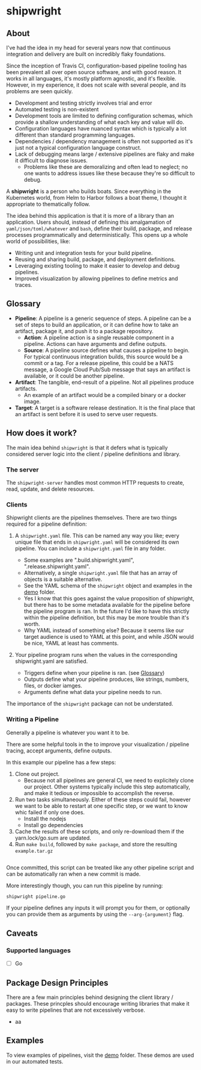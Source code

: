 # shipwright

## About

I've had the idea in my head for several years now that continuous integration and delivery are built on incredibly flaky foundations.

Since the inception of Travis CI, configuration-based pipeline tooling has been prevalent all over open source software, and with good reason. It works in all languages, it's mostly platform agnostic, and it's flexible. However, in my experience, it does not scale with several people, and its problems are seen quickly.

- Development and testing strictly involves trial and error
- Automated testing is non-existent
- Development tools are limited to defining configuration schemas, which provide a shallow understanding of what each key and value will do.
- Configuration languages have nuanced syntax which is typically a lot different than standard programming languages.
- Dependencies / dependency management is often not supported as it's just not a typical configuration language construct.
- Lack of debugging means large / extensive pipelines are flaky and make it difficult to diagnose issues.
  - Problems like these are demoralizing and often lead to neglect; no one wants to address issues like these because they're so difficult to debug.

A **shipwright** is a person who builds boats. Since everything in the Kubernetes world, from Helm to Harbor follows a boat theme, I thought it appropriate to thematically follow.

The idea behind this application is that it is more of a library than an application. Users should, instead of defining this amalgamation of `yaml/json/toml/whatever` and `bash`, define their build, package, and release processes programmatically and deterministically. This opens up a whole world of possibilities, like:

- Writing unit and integration tests for your build pipeline.
- Reusing and sharing build, package, and deployment definitions.
- Leveraging existing tooling to make it easier to develop and debug pipelines.
- Improved visualization by allowing pipelines to define metrics and traces.

## Glossary

- **Pipeline**: A pipeline is a generic sequence of steps. A pipeline can be a set of steps to build an application, or it can define how to take an artifact, package it, and push it to a package repository.
  - **Action**: A pipeline action is a single reusable component in a pipeline. Actions can have arguments and define outputs.
  - **Source**: A pipeline source defines what causes a pipeline to begin. For typical continuous integration builds, this source would be a commit or a tag. For a release pipeline, this could be a NATS message, a Google Cloud Pub/Sub message that says an artifact is available, or it could be another pipeline.
- **Artifact**: The tangible, end-result of a pipeline. Not all pipelines produce artifacts.
  - An example of an artifact would be a compiled binary or a docker image.
- **Target**: A target is a software release destination. It is the final place that an artifact is sent before it is used to serve user requests.

## How does it work?

The main idea behind `shipwright` is that it defers what is typically considered server logic into the client / pipeline definitions and library.

### The server

The `shipwright-server` handles most common HTTP requests to create, read, update, and delete resources.

### Clients

Shipwright clients are the pipelines themselves. There are two things required for a pipeline definition:

1. A `shipwright.yaml` file. This can be named any way you like; every unique file that ends in `shipwright.yaml` will be considered its own pipeline. You can include a `shipwright.yaml` file in any folder.

   - Some examples are ".build.shipwright.yaml", ".release.shipwright.yaml".
   - Alternatively, a single `shipwright.yaml` file that has an array of objects is a suitable alternative.
   - See the YAML schema of the `shipwright` object and examples in the [demo](/demo) folder.
   - Yes I know that this goes against the value proposition of shipwright, but there has to be some metadata available for the pipeline before the pipeline program is ran. In the future I'd like to have this strictly within the pipeline definition, but this may be more trouble than it's worth.
   - Why YAML instead of something else? Because it seems like our target audience is used to YAML at this point, and while JSON would be nice, YAML at least has comments.

2. Your pipeline program runs when the values in the corresponding shipwright.yaml are satisfied.
   - Triggers define when your pipeline is ran. (see [Glossary](#glossary))
   - Outputs define what your pipeline produces, like strings, numbers, files, or docker iamges.
   - Arguments define what data your pipeline needs to run.

The importance of the `shipwright` package can not be understated.

### Writing a Pipeline

Generally a pipeline is whatever you want it to be.

There are some helpful tools in the to improve your visualization / pipeline tracing, accept arguments, define outputs.

In this example our pipeline has a few steps:

1. Clone out project.
   - Because not all pipelines are general CI, we need to explicitely clone our project. Other systems typically include this step automatically, and make it tedious or impossible to accomplish the reverse.
2. Run two tasks simultaneously. Either of these steps could fail, however we want to be able to restart at one specific step, or we want to know whic failed if only one does.
   - Install the nodejs
   - Install go dependencies
3. Cache the results of these scripts, and only re-download them if the yarn.lock/go.sum are updated.
4. Run `make build`, followed by `make package`, and store the resulting `example.tar.gz`

```go=

```

Once committed, this script can be treated like any other pipeline script and can be automatically ran when a new commit is made.

More interestingly though, you can run this pipeline by running:

```bash
shipwright pipeline.go
```

If your pipeline defines any inputs it will prompt you for them, or optionally you can provide them as arguments by using the `--arg-{argument}` flag.

## Caveats

### Supported languages

- [ ] Go

## Package Design Principles

There are a few main principles behind designing the client library / packages. These princples should encourage writing libraries that make it easy to write pipelines that are not excessively verbose.

- aa

## Examples

To view examples of pipelines, visit the [demo](./demo) folder. These demos are used in our automated tests.
